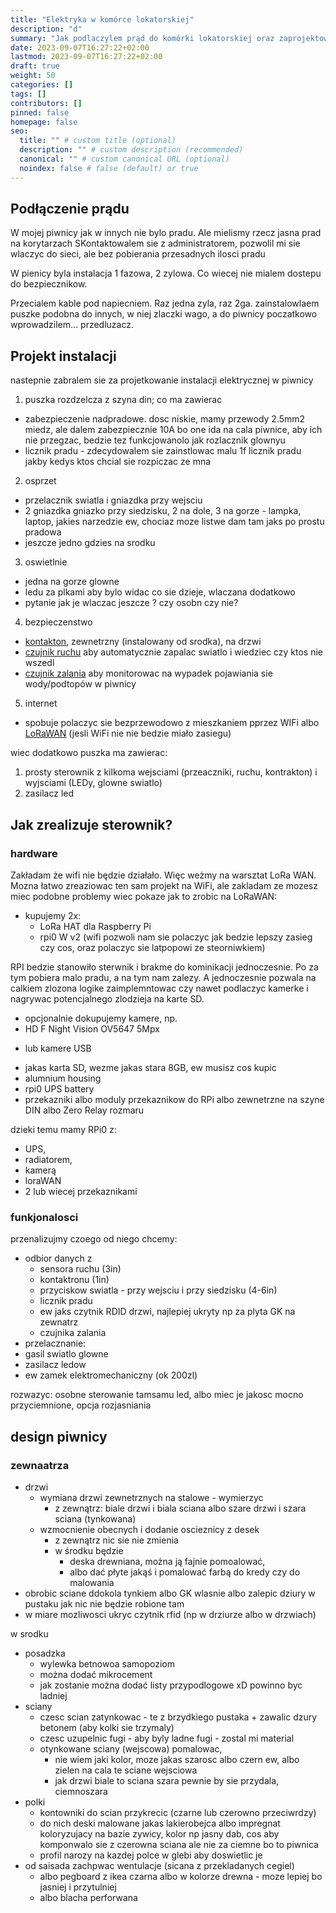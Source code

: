 ```yaml
---
title: "Elektryka w komórce lokatorskiej"
description: "d"
summary: "Jak podlaczylem prąd do komórki lokatorskiej oraz zaprojektowałem w niej elektrykę i jakie umieściłem sensory."
date: 2023-09-07T16:27:22+02:00
lastmod: 2023-09-07T16:27:22+02:00
draft: true
weight: 50
categories: []
tags: []
contributors: []
pinned: false
homepage: false
seo:
  title: "" # custom title (optional)
  description: "" # custom description (recommended)
  canonical: "" # custom canonical URL (optional)
  noindex: false # false (default) or true
---
```


## Podłączenie prądu
W mojej piwnicy jak w innych nie bylo pradu.
Ale mielismy rzecz jasna prad na korytarzach
SKontaktowalem sie z administratorem, pozwolil mi sie wlaczyc do sieci, ale bez pobierania przesadnych ilosci pradu

W pienicy byla instalacja 1 fazowa, 2 zylowa.
Co wiecej nie mialem dostepu do bezpiecznikow.

Przecialem kable pod napiecniem. Raz jedna zyla, raz 2ga.
zainstalowlaem puszke podobna do innych, w niej zlaczki wago,
a do piwnicy poczatkowo wprowadzilem... przedluzacz.

## Projekt instalacji
nastepnie zabralem sie za projetkowanie instalacji elektrycznej w piwnicy

1) puszka rozdzelcza z szyna din; co ma zawierac
- zabezpieczenie nadpradowe. dosc niskie, mamy przewody 2.5mm2 miedz, ale dalem zabezpiecznie 10A bo one ida na cala piwnice, aby ich nie przegzac, bedzie tez funkcjowanolo jak rozlacznik glownyu
- licznik pradu - zdecydowalem sie zainstlowac malu 1f licznik pradu jakby kedys ktos chcial sie rozpiczac ze mna

2) osprzet
- przelacznik swiatla i gniazdka przy wejsciu
- 2 gniazdka gniazko przy siedzisku, 2 na dole, 3 na gorze - lampka, laptop, jakies narzedzie ew, chociaz moze listwe dam tam jaks po prostu pradowa
- jeszcze jedno gdzies na srodku

3) oswietlnie
- jedna na gorze glowne
- ledu za plkami aby bylo widac co sie dzieje, wlaczana dodatkowo
- pytanie jak je wlaczac jeszcze ? czy osobn czy nie?

4) bezpieczenstwo
- [kontakton](), zewnetrzny (instalowany od srodka), na drzwi
- [czujnik ruchu]() aby automatycznie zapalac swiatlo i wiedziec czy ktos nie wszedl
- [czujnik zalania]() aby monitorowac na wypadek pojawiania sie wody/podtopów w piwnicy

5) internet
- spobuje polaczyc sie bezprzewodowo z mieszkaniem pprzez WIFi albo [LoRaWAN]() (jesli WiFi nie nie bedzie miało zasiegu)

wiec dodatkowo puszka ma zawierac:
1) prosty sterownik z kilkoma wejsciami (przeaczniki, ruchu, kontrakton) i wyjsciami (LEDy, glowne swiatlo)
2) zasilacz led

## Jak zrealizuje sterownik?

### hardware

Zakładam że wifi nie będzie działało. Więc weżmy na warsztat LoRa WAN. Mozna łatwo zreaziowac ten sam projekt na WiFi, ale zakladam ze mozesz miec podobne problemy wiec pokaze jak to zrobic na LoRaWAN:
* kupujemy 2x:
  * LoRa HAT dla Raspberry Pi
  * rpi0 W v2 (wifi pozwoli nam sie polaczyc jak bedzie lepszy zasieg czy cos, oraz polaczyc sie latpopowi ze steorniwkiem)

RPI bedzie stanowiło sterwnik i brakme do kominikacji jednoczesnie. Po za tym pobiera malo pradu, a na tym nam zalezy. A jednoczesnie pozwala na calkiem zlozona logike zaimplemntowac czy nawet podlaczyc kamerke i nagrywac potencjalnego zlodzieja na karte SD.

* opcjonalnie dokupujemy kamere, np.
 * HD F Night Vision OV5647 5Mpx
 - lub kamere USB

* jakas karta SD, wezme jakas stara 8GB, ew musisz cos kupic
* alumnium housing
* rpi0 UPS battery
* przekazniki albo moduly przekaznikow do RPi albo zewnetrzne na szyne DIN albo Zero Relay rozmaru

dzieki temu mamy RPi0 z:
* UPS,
* radiatorem,
* kamerą
* loraWAN
* 2 lub wiecej  przekaznikami


### funkjonalosci
przenalizujmy czoego od niego chcemy:
* odbior danych z
  * sensora ruchu (3in)
  * kontaktronu (1in)
  * przyciskow swiatla - przy wejsciu i przy siedzisku (4-6in)
  * licznik pradu
  * ew jaks czytnik RDID drzwi, najlepiej ukryty np za plyta GK na zewnatrz
  * czujnika zalania
* przelacznanie:
 * gasil swiatlo glowne
 * zasilacz ledow
 * ew zamek elektromechaniczny (ok 200zl)

 rozwazyc: osobne sterowanie tamsamu led, albo miec je jakosc mocno przyciemnione, opcja rozjasniania

## design piwnicy
### zewnaatrza
* drzwi
  * wymiana drzwi zewnetrznych na stalowe - wymierzyc
    * z zewnątrz: biale drzwi i biala sciana albo szare drzwi i szara sciana (tynkowana)
  * wzmocnienie obecnych i dodanie oscieznicy z desek
    * z zewnątrz nic sie nie zmienia
    * w środku będzie
      * deska drewniana, można ją fajnie pomoalować,
      * albo dać płyte jakąś i pomalować farbą do kredy czy do malowania
* obrobic sciane ddokola tynkiem albo GK wlasnie albo zalepic dziury w pustaku jak nic nie będzie robione tam
* w miare mozliwosci ukryc czytnik rfid (np w drziurze albo w drzwiach)

w srodku
* posadzka
  * wylewka betnowoa samopoziom
  * można dodać mikrocement
  * jak zostanie można dodać listy przypodlogowe xD powinno byc ladniej
* sciany
  * czesc scian zatynkowac - te z brzydkiego pustaka + zawalic dzury betonem (aby kolki sie trzymaly)
  * czesc uzupelnic fugi - aby byly ladne fugi - zostal mi material
  * otynkowane sciany (wejscowa) pomalowac,
    * nie wiem jaki kolor, moze jakas szarosc albo czern ew, albo zielen na cala te sciane wejsciowa
    * jak drzwi biale to sciana szara pewnie by sie przydala, ciemnoszara
* polki
  * kontowniki do scian przykrecic (czarne lub czerowno przeciwrdzy)
  * do nich deski malowane jakas lakierobejca albo impregnat koloryzujacy na bazie zywicy, kolor np jasny dab, cos aby komponwalo sie z czerowna sciana ale nie za ciemne bo to piwnica
  * profil narozy na kazdej polce w glebi aby doswietlic je
* od saisada zachpwac wentulacje (sicana z przekladanych cegiel)
  * albo pegboard z ikea czarna albo w kolorze drewna - moze lepiej bo jasniej i przytulniej
  * albo blacha perforwana





